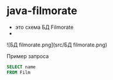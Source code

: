 # java-filmorate
* это схема БД Filmorate
* 
![БД filmorate.png](src/БД filmorate.png)

Пример запроса
```sql
SELECT name
FROM Film
```
